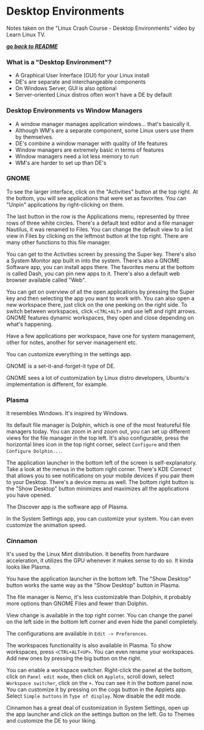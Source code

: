 # Desktop Environments

Notes taken on the "Linux Crash Course - Desktop Environments" video by
Learn Linux TV.

[***go back to README***](/README.md)

### What is a "Desktop Environment"?

- A Graphical User Interface (GUI) for your Linux install
- DE's are separate and interchangeable components
- On Windows Server, GUI is also optional
- Server-oriented Linux distros often won't have a DE by default

### Desktop Environments vs Window Managers

- A window manager manages application windows... that's basically it.
- Although WM's are a separate component, some Linux users use them by
  themselves.
- DE's combine a window manager with quality of life features
- Window managers are extremely basic in terms of features
- Window managers need a lot less memory to run
- WM's are harder to set up than DE's

### GNOME

To see the larger interface, click on the "Activities" button at the top right.
At the bottom, you will see applications that were set as favorites. You can
"Unpin" applications by right-clicking on them. 

The last button in the row is the Applications menu, represented by three rows
of three white circles. There's a default text editor and a file manager
Nautilus, it was renamed to Files. You can change the default view to a list
view in Files by clicking on the leftmost button at the top right. There are
many other functions to this file manager.

You can get to the Activities screen by pressing the Super key. There's also a 
System Monitor app built in into the system. There's also a GNOME Software app,
you can install apps there. The favorites menu at the bottom is called Dash,
you can pin new apps to it. There's also a default web browser available called
"Web".

You can get on overview of all the open applications by pressing the Super key
and then selecting the app you want to work with. You can also open a new
workspace there, just click on the one peeking on the right side. To switch
between workspaces, click `<CTRL+ALT>` and use left and right arrows. GNOME
features dynamic workspaces, they open and close depending on what's happening.

Have a few applications per workspace, have one for system management, other
for notes, another for server management etc.

You can customize everything in the settings app.

GNOME is a set-it-and-forget-it type of DE. 

GNOME sees a lot of customization by Linux distro developers, Ubuntu's
implementation is different, for example.

### Plasma

It resembles Windows. It's inspired by Windows. 

Its default file manager is Dolphin, which is one of the most featureful file
managers today. You can zoom in and zoom out, you can set up different views
for the file manager in the top left. It's also configurable, press the
horizontal lines icon in the top right corner, select `Configure` and then
`Configure Dolphin...`.

The application launcher in the bottom left of the screen is self-explanatory.
Take a look at the menus in the bottom right corner. There's KDE Connect that
allows you to see notifications on your mobile devices if you pair them to your
Desktop. There's a device menu as well. The bottom right button is the "Show
Desktop" button minimizes and maximizes all the applications you have opened.

The Discover app is the software app of Plasma.

In the System Settings app, you can customize your system. You can even
customize the animation speed.

### Cinnamon

It's used by the Linux Mint distribution. It benefits from hardware
acceleration, it utilizes the GPU whenever it makes sense to do so. It kinda
looks like Plasma.

You have the application launcher in the bottom left. The "Show Desktop" button
works the same way as the "Show Desktop" button in Plasma.

The file manager is Nemo, it's less customizable than Dolphin, it probably more
options than GNOME Files and fewer than Dolphin. 

View change is available in the top right corner. You can change the panel on
the left side in the bottom left corner and even hide the panel completely.

The configurations are available in `Edit -> Preferences`.

The workspaces functionality is also available in Plasma. To show workspaces, 
press `<CTRL+ALT+UP>`. You can even rename your workspaces. Add new ones by
pressing the big button on the right. 

You can enable a workspace switcher. Right-click the panel at the bottom, click
on `Panel edit mode`, then click on `Applets`, scroll down, select `Workspace
switcher`, click on the `+`. You can see it in the bottom panel now. You can
customize it by pressing on the cogs button in the Applets app. Select `Simple
buttons` in `Type of display`. Now disable the edit mode.

Cinnamon has a great deal of customization in System Settings, open up the app
launcher and click on the settings button on the left. Go to Themes and
customize the DE to your liking.

